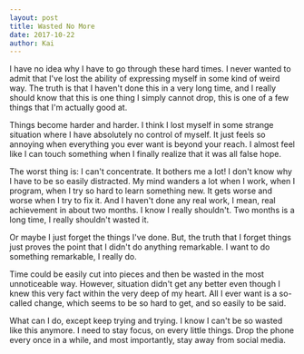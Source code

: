 ```yaml
---
layout: post
title: Wasted No More
date: 2017-10-22
author: Kai
---
```


I have no idea why I have to go through these hard times. I never wanted to admit that I've lost the ability of expressing myself in some kind of weird way. The truth is that I haven't done this in a very long time, and I really should know that this is one thing I simply cannot drop, this is one of a few things that I'm actually good at.

Things become harder and harder. I think I lost myself in some strange situation where I have absolutely no control of myself. It just feels so annoying when everything you ever want is beyond your reach. I almost feel like I can touch something when I finally realize that it was all false hope. 

The worst thing is: I can't concentrate. It bothers me a lot! I don't know why I have to be so easily distracted. My mind wanders a lot when I work, when I program, when I try so hard to learn something new. It gets worse and worse when I try to fix it. And I haven't done any real work, I mean, real achievement in about two months. I know I really shouldn't. Two months is a long time, I really shouldn't wasted it.

Or maybe I just forget the things I've done. But, the truth that I forget things just proves the point that I didn't do anything remarkable. I want to do something remarkable, I really do.

Time could be easily cut into pieces and then be wasted in the most unnoticeable way. However, situation didn't get any better even though I knew this very fact within the very deep of my heart. All I ever want is a so-called change, which seems to be so hard to get, and so easily to be said. 

What can I do, except keep trying and trying. I know I can't be so wasted like this anymore. I need to stay focus, on every little things. Drop the phone every once in a while, and most importantly, stay away from social media. 

